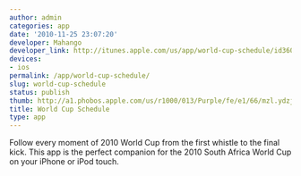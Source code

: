 ```yaml
---
author: admin
categories: app
date: '2010-11-25 23:07:20'
developer: Mahango
developer_link: http://itunes.apple.com/us/app/world-cup-schedule/id360108250?mt=8%26ign-mpt=uo%3D6
devices: 
- ios
permalink: /app/world-cup-schedule/
slug: world-cup-schedule
status: publish
thumb: http://a1.phobos.apple.com/us/r1000/013/Purple/fe/e1/66/mzl.ydzjctlf.175x175-75.jpg
title: World Cup Schedule
type: app
---
```


Follow every moment of 2010 World Cup from the first whistle to the final kick. This app is the perfect companion for the 2010 South Africa World Cup on your iPhone or iPod touch.